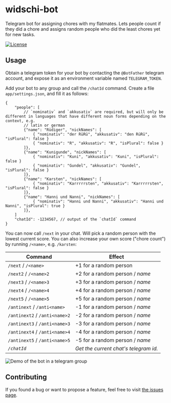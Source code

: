 # widschi-bot

Telegram bot for assigning chores with my flatmates. Lets people count if they did a chore and assigns random people who did the least chores yet for new tasks.

[![License](https://img.shields.io/github/license/juliuste/widschi-bot.svg?style=flat)](license)

## Usage

Obtain a telegram token for your bot by contacting the `@BotFather` telegram account, and expose it as an environment variable named `TELEGRAM_TOKEN`.

Add your bot to any group and call the `/chatId` command. Create a file `app/settings.json`, and fill it as follows:

```json5
{
	"people": [
		// `nominativ` and `akkusativ` are required, but will only be different in languages that have different noun forms depending on the context, e.g.
		// latin or german
		{"name": "Rüdiger", "nickNames": [
			{ "nominativ": "der RüRü", "akkusativ": "den RüRü", "isPlural": false }
			{ "nominativ": "R", "akkusativ": "R", "isPlural": false }
		]},
		{"name": "Kunigunde", "nickNames": [
			{ "nominativ": "Kuni", "akkusativ": "Kuni", "isPlural": false }
			{ "nominativ": "Gundel", "akkusativ": "Gundel", "isPlural": false }
		]},
		{"name": "Karsten", "nickNames": [
			{ "nominativ": "Karrrrrsten", "akkusativ": "Karrrrrsten", "isPlural": false }
		]},
		{"name": "Hanni und Nanni", "nickNames": [
			{ "nominativ": "Hanni und Nanni", "akkusativ": "Hanni und Nanni", "isPlural": true }
		]},
	]
	"chatId": -1234567, // output of the `chatId` command
}
```

You can now call `/next` in your chat. Will pick a random person with the lowest current score. You can also increase your own score ("chore count") by running `/<name>`, e.g. `/karsten`:

Command | Effect
--------|-------
`/next` / `/<name>` | +1 for a random person
`/next2` / `/<name>2` | +2 for a random person / _name_
`/next3` / `/<name>3` | +3 for a random person / _name_
`/next4` / `/<name>4` | +4 for a random person / _name_
`/next5` / `/<name>5` | +5 for a random person / _name_
`/antinext` / `/anti<name>` | -1 for a random person / _name_
`/antinext2` / `/anti<name>2` | -2 for a random person / _name_
`/antinext3` / `/anti<name>3` | -3 for a random person / _name_
`/antinext4` / `/anti<name>4` | -4 for a random person / _name_
`/antinext5` / `/anti<name>5` | -5 for a random person / _name_
*`/chatId`* | *Get the current chat's telegram id.*


![Demo of the bot in a telegram group](demo.gif)

## Contributing

If you found a bug or want to propose a feature, feel free to visit [the issues page](https://github.com/juliuste/widschi-bot/issues).
